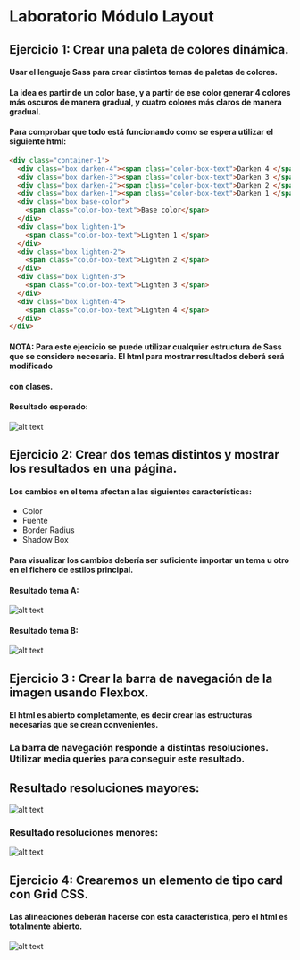 # Laboratorio Módulo Layout

## Ejercicio 1: Crear una paleta de colores dinámica.

#### Usar el lenguaje Sass para crear distintos temas de paletas de colores.

#### La idea es partir de un color base, y a partir de ese color generar 4 colores más oscuros de manera gradual, y cuatro colores más claros de manera gradual.

#### Para comprobar que todo está funcionando como se espera utilizar el siguiente html:

```html
<div class="container-1">
  <div class="box darken-4"><span class="color-box-text">Darken 4 </span></div>
  <div class="box darken-3"><span class="color-box-text">Darken 3 </span></div>
  <div class="box darken-2"><span class="color-box-text">Darken 2 </span></div>
  <div class="box darken-1"><span class="color-box-text">Darken 1 </span></div>
  <div class="box base-color">
    <span class="color-box-text">Base color</span>
  </div>
  <div class="box lighten-1">
    <span class="color-box-text">Lighten 1 </span>
  </div>
  <div class="box lighten-2">
    <span class="color-box-text">Lighten 2 </span>
  </div>
  <div class="box lighten-3">
    <span class="color-box-text">Lighten 3 </span>
  </div>
  <div class="box lighten-4">
    <span class="color-box-text">Lighten 4 </span>
  </div>
</div>
```

#### NOTA: Para este ejercicio se puede utilizar cualquier estructura de Sass que se considere necesaria. El html para mostrar resultados deberá será modificado

#### con clases.

#### Resultado esperado:

![alt text](image.png)

## Ejercicio 2: Crear dos temas distintos y mostrar los resultados en una página.

#### Los cambios en el tema afectan a las siguientes características:

- Color
- Fuente
- Border Radius
- Shadow Box

#### Para visualizar los cambios debería ser suficiente importar un tema u otro en el fichero de estilos principal.

#### Resultado tema A:

![alt text](image-1.png)

#### Resultado tema B:

![alt text](image-5.png)

## Ejercicio 3 : Crear la barra de navegación de la imagen usando Flexbox.

#### El html es abierto completamente, es decir crear las estructuras necesarias que se crean convenientes.

### La barra de navegación responde a distintas resoluciones. Utilizar media queries para conseguir este resultado.

## Resultado resoluciones mayores:

![alt text](image-2.png)

### Resultado resoluciones menores:

![alt text](image-3.png)

## Ejercicio 4: Crearemos un elemento de tipo card con Grid CSS.

#### Las alineaciones deberán hacerse con esta característica, pero el html es totalmente abierto.

![alt text](image-4.png)

